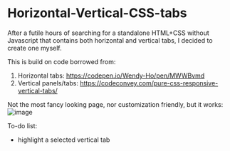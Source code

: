# Horizontal-Vertical-CSS-tabs

After a futile hours of searching for a standalone HTML+CSS without Javascript that contains both horizontal and vertical tabs, I decided to create one myself.

This is build on code borrowed from:
1. Horizontal tabs: https://codepen.io/Wendy-Ho/pen/MWWBvmd
2. Vertical panels/tabs: https://codeconvey.com/pure-css-responsive-vertical-tabs/

Not the most fancy looking page, nor customization friendly, but it works:
![image](https://user-images.githubusercontent.com/35628881/219148052-9355f6a4-e294-49b4-b24f-3381100a556a.png)

To-do list:
- highlight a selected vertical tab
